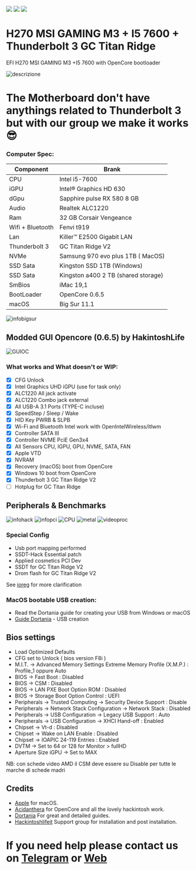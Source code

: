 [![](https://img.shields.io/badge/Telegram-HackintoshLifeIT-informational?style=flat&logo=telegram&logoColor=white&color=5fb659)](https://t.me/HackintoshLife_it)
[![](https://img.shields.io/badge/Facebook-HackintoshLifeIT-informational?style=flat&logo=facebook&logoColor=white&color=3a4dc9)](https://www.facebook.com/hackintoshlife/)
[![](https://img.shields.io/badge/Instagram-HackintoshLifeIT-informational?style=flat&logo=instagram&logoColor=white&color=8a178a)](https://www.instagram.com/hackintoshlife.it_official/)

# H270 MSI GAMING M3 + I5 7600 + Thunderbolt 3 GC Titan Ridge

EFI H270 MSI GAMING M3 +I5 7600 with OpenCore bootloader

![descrizione](./screenshot/pc.png)

# The Motherboard don't have anythings related to Thunderbolt 3 but with our group we make it works :sunglasses: 

### Computer Spec:

| Component        | Brank                              |
| ---------------- | ---------------------------------- |
| CPU              | Intel i5-7600                      |
| iGPU             | Intel® Graphics HD 630             |
| dGpu             | Sapphire pulse RX 580 8 GB         |
| Audio            | Realtek ALC1220                    |
| Ram              | 32 GB Corsair Vengeance            |
| Wifi + Bluetooth | Fenvi t919                         |
| Lan              | Killer™ E2500 Gigabit LAN          |
| Thunderbolt 3    | GC Titan Ridge V2                  |
| NVMe             | Samsung 970 evo plus 1TB ( MacOS)  |
| SSD Sata         | Kingston SSD 1TB (Windows)         |
| SSD Sata         | Kingston a400 2 TB (shared storage)|
| SmBios           | iMac 19,1                          |
| BootLoader       | OpenCore 0.6.5                     |
| macOS            | Big Sur 11.1                       |



![infobigsur](./screenshot/infomac.png)

## Modded GUI Opencore (0.6.5) by HakintoshLife

![GUIOC](./screenshot/gui.png)

### What works and What doesn't or WIP:

- [x] CFG Unlock
- [x] Intel Graphics UHD iGPU (use for task only)
- [x] ALC1220 All jack activate
- [x] ALC1220 Combo jack external
- [x] All USB-A 3.1 Ports (TYPE-C incluse)
- [x] SpeedStep / Sleep / Wake
- [x] HID Key PWRB & SLPB 
- [x] Wi-Fi and Bluetooth Intel work with OpenIntelWireless/itlwm
- [x] Controller SATA III
- [x] Controller NVME PciE Gen3x4 
- [x] All Sensors CPU, IGPU, GPU, NVME, SATA, FAN
- [x] Apple VTD
- [x] NVRAM
- [x] Recovery (macOS) boot from OpenCore
- [x] Windows 10 boot from OpenCore
- [x] Thunderbolt 3 GC Titan Ridge V2
- [ ] Hotplug for GC Titan Ridge

## Peripherals & Benchmarks

![infohack](./screenshot/peripherals.png)
![infopci](./screenshot/pcilist.png)
![CPU](./screenshot/cputest.png)
![metal](./screenshot/benchgpu.png)
![videoproc](./screenshot/videoproc.png)


### Special Config

- Usb port mapping performed
- SSDT-Hack Essential patch
- Applied cosmetics PCI Dev
- SSDT for GC Titan Ridge V2
- Drom flash for GC Titan Ridge V2

See [ioreg](https://github.com/Speeedo83/Gigabyte-Z390i-Aourus-WiFi-i7-8700k-Hackintosh/blob/main/iMac%20di%20Mario.ioreg) for more clarification


### MacOS bootable USB creation:
- Read the Dortania guide for creating your USB from Windows or macOS
- [Guide Dortania](https://dortania.github.io/OpenCore-Install-Guide/installer-guide/) - USB creation


## Bios settings
* Load Optimized Defaults
* CFG set to Unlock ( bios version F8i )
* M.I.T. -> Advanced Memory Settings Extreme Memory Profile (X.M.P.) : Profile_1 oppure Auto
* BIOS -> Fast Boot : Disabled
* BIOS -> CSM : Disabled
* BIOS -> LAN PXE Boot Option ROM : Disabled
* BIOS -> Storage Boot Option Control : UEFI
* Peripherals -> Trusted Computing -> Security Device Support : Disable
* Peripherals -> Network Stack Configuration -> Network Stack : Disabled
* Peripherals -> USB Configuration -> Legacy USB Support : Auto
* Peripherals -> USB Configuration -> XHCI Hand-off : Enabled
* Chipset -> Vt-d : Disabled
* Chipset -> Wake on LAN Enable : Disabled
* Chipset -> IOAPIC 24-119 Entries : Enabled
* DVTM -> Set to 64 or 128 for Monitor > fullHD
* Aperture Size iGPU -> Set to MAX

NB: con schede video AMD il CSM deve essere su Disable per tutte le marche di schede madri


 

## Credits

- [Apple](https://apple.com) for macOS.
- [Acidanthera](https://github.com/acidanthera) for OpenCore and all the lovely hackintosh work.
- [Dortania](https://dortania.github.io/OpenCore-Install-Guide/config-laptop.plist/icelake.html) For great and detailed guides.
- [Hackintoshlifeit](https://github.com/Hackintoshlifeit) Support group for installation and post installation.

# If you need help please contact us on [Telegram](https://t.me/HackintoshLife_it) or [Web](https://www.hackintoshlife.it/)

